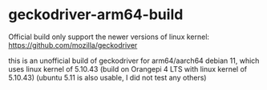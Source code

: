 # geckodriver-arm64-build
Official build only support the newer versions of linux kernel: https://github.com/mozilla/geckodriver



this is an unofficial build of geckodriver for arm64/aarch64 debian 11, which uses linux kernel of 5.10.43
(build on Orangepi 4 LTS with linux kernel of 5.10.43)
(ubuntu 5.11 is also usable, I did not test any others)
